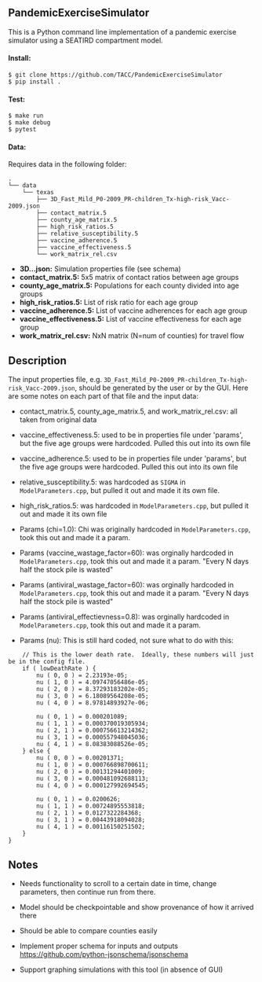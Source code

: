 ## PandemicExerciseSimulator

This is a Python command line implementation of a pandemic exercise simulator
using a SEATIRD compartment model.

#### Install:

```
$ git clone https://github.com/TACC/PandemicExerciseSimulator
$ pip install .
```

#### Test:

```
$ make run
$ make debug
$ pytest
```

#### Data:

Requires data in the following folder:
```
.
└── data
    └── texas
        ├── 3D_Fast_Mild_P0-2009_PR-children_Tx-high-risk_Vacc-2009.json
        ├── contact_matrix.5
        ├── county_age_matrix.5
        ├── high_risk_ratios.5
        ├── relative_susceptibility.5
        ├── vaccine_adherence.5
        ├── vaccine_effectiveness.5
        └── work_matrix_rel.csv
```

* **3D...json:** Simulation properties file (see schema)
* **contact_matrix.5:** 5x5 matrix of contact ratios between age groups
* **county_age_matrix.5:** Populations for each county divided into age groups
* **high_risk_ratios.5:** List of risk ratio for each age group
* **vaccine_adherence.5:** List of vaccine adherences for each age group
* **vaccine_effectiveness.5:** List of vaccine effectiveness for each age group
* **work_matrix_rel.csv:** NxN matrix (N=num of counties) for travel flow



## Description

The input properties file, e.g.
`3D_Fast_Mild_P0-2009_PR-children_Tx-high-risk_Vacc-2009.json`,
should be generated by the user or by the GUI. Here are some notes on each
part of that file and the input data:


* contact_matrix.5, county_age_matrix.5, and work_matrix_rel.csv: all taken from original
  data

* vaccine_effectiveness.5: used to be in properties file under 'params', but the five age
  groups were hardcoded. Pulled this out into its own file

* vaccine_adherence.5: used to be in properties file under 'params', but the five age
  groups were hardcoded. Pulled this out into its own file

* relative_susceptibility.5: was hardcoded as `SIGMA` in `ModelParameters.cpp`, but pulled
  it out and made it its own file.

* high_risk_ratios.5: was hardcoded in `ModelParameters.cpp`, but pulled it out and made it
  its own file

* Params (chi=1.0): Chi was originally hardcoded in `ModelParameters.cpp`, took this out and made
  it a param.

* Params (vaccine_wastage_factor=60): was orginally hardcoded in `ModelParameters.cpp`, took this
  out and made it a param. "Every N days half the stock pile is wasted"

* Params (antiviral_wastage_factor=60): was orginally hardcoded in `ModelParameters.cpp`, took this
  out and made it a param. "Every N days half the stock pile is wasted"

* Params (antiviral_effectievness=0.8): was orginally hardcoded in `ModelParameters.cpp`, took this
  out and made it a param. 

* Params (nu): This is still hard coded, not sure what to do with this:
```
    // This is the lower death rate.  Ideally, these numbers will just be in the config file.
    if ( lowDeathRate ) {
        nu ( 0, 0 ) = 2.23193e-05;
        nu ( 1, 0 ) = 4.09747056486e-05;
        nu ( 2, 0 ) = 8.37293183202e-05;
        nu ( 3, 0 ) = 6.18089564208e-05;
        nu ( 4, 0 ) = 8.97814893927e-06;

        nu ( 0, 1 ) = 0.000201089;
        nu ( 1, 1 ) = 0.000370019305934;
        nu ( 2, 1 ) = 0.000756613214362;
        nu ( 3, 1 ) = 0.000557948045036;
        nu ( 4, 1 ) = 8.08383088526e-05;
    } else {
        nu ( 0, 0 ) = 0.00201371;
        nu ( 1, 0 ) = 0.000766898700611;
        nu ( 2, 0 ) = 0.00131294401009;
        nu ( 3, 0 ) = 0.000481092688113;
        nu ( 4, 0 ) = 0.000127992694545;

        nu ( 0, 1 ) = 0.0200626;
        nu ( 1, 1 ) = 0.00724895553818;
        nu ( 2, 1 ) = 0.0127322284368;
        nu ( 3, 1 ) = 0.00443918094028;
        nu ( 4, 1 ) = 0.00116150251502;
    }
}
```



## Notes

* Needs functionality to scroll to a certain date in time, change parameters, then
  continue run from there.

* Model should be checkpointable and show provenance of how it arrived there

* Should be able to compare counties easily

* Implement proper schema for inputs and outputs https://github.com/python-jsonschema/jsonschema

* Support graphing simulations with this tool (in absence of GUI)

